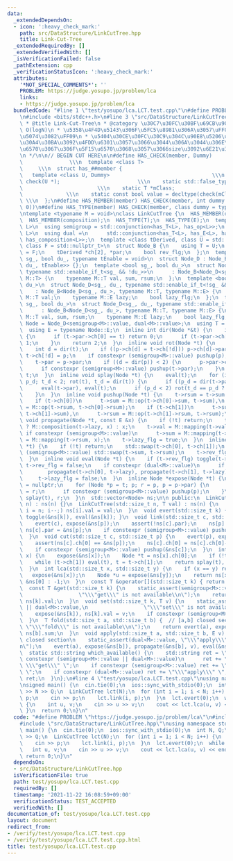 ```yaml
---
data:
  _extendedDependsOn:
  - icon: ':heavy_check_mark:'
    path: src/DataStructure/LinkCutTree.hpp
    title: Link-Cut-Tree
  _extendedRequiredBy: []
  _extendedVerifiedWith: []
  _isVerificationFailed: false
  _pathExtension: cpp
  _verificationStatusIcon: ':heavy_check_mark:'
  attributes:
    '*NOT_SPECIAL_COMMENTS*': ''
    PROBLEM: https://judge.yosupo.jp/problem/lca
    links:
    - https://judge.yosupo.jp/problem/lca
  bundledCode: "#line 1 \"test/yosupo/lca.LCT.test.cpp\"\n#define PROBLEM \"https://judge.yosupo.jp/problem/lca\"\
    \n#include <bits/stdc++.h>\n#line 3 \"src/DataStructure/LinkCutTree.hpp\"\n/**\n\
    \ * @title Link-Cut-Tree\n * @category \u30C7\u30FC\u30BF\u69CB\u9020\n * @brief\
    \ O(logN)\n * \u5358\u4F4D\u5143\u306F\u5FC5\u8981\u306A\u3057\uFF08\u9045\u5EF6\
    \u5074\u3082\uFF09\n * \u5404\u30CE\u30FC\u30C9\u304C\u90E8\u5206\u6728\u306E\u30B5\
    \u30A4\u30BA\u3092\u4FDD\u6301\u3057\u3066\u3044\u306A\u3044\u306E\u3067mapping\u95A2\
    \u6570\u3067\u306F\u5F15\u6570\u3068\u3057\u3066size\u3092\u6E21\u305B\u306A\u3044\
    \n */\n\n// BEGIN CUT HERE\n\n#define HAS_CHECK(member, Dummy)               \
    \               \\\n  template <class T>                                     \
    \     \\\n  struct has_##member {                                       \\\n \
    \   template <class U, Dummy>                                 \\\n    static std::true_type\
    \ check(U *);                         \\\n    static std::false_type check(...);\
    \                        \\\n    static T *mClass;                           \
    \              \\\n    static const bool value = decltype(check(mClass))::value;\
    \ \\\n  };\n#define HAS_MEMBER(member) HAS_CHECK(member, int dummy = (&U::member,\
    \ 0))\n#define HAS_TYPE(member) HAS_CHECK(member, class dummy = typename U::member)\n\
    \ntemplate <typename M = void>\nclass LinkCutTree {\n  HAS_MEMBER(op);\n  HAS_MEMBER(mapping);\n\
    \  HAS_MEMBER(composition);\n  HAS_TYPE(T);\n  HAS_TYPE(E);\n  template <class\
    \ L>\n  using semigroup = std::conjunction<has_T<L>, has_op<L>>;\n  template <class\
    \ L>\n  using dual =\n      std::conjunction<has_T<L>, has_E<L>, has_mapping<L>,\
    \ has_composition<L>>;\n  template <class tDerived, class U = std::nullptr_t,\
    \ class F = std::nullptr_t>\n  struct Node_B {\n    using T = U;\n    using E\
    \ = F;\n    tDerived *ch[2], *par;\n    bool rev_flg;\n  };\n  template <bool\
    \ sg_, bool du_, typename tEnable = void>\n  struct Node_D : Node_B<Node_D<sg_,\
    \ du_, tEnable>> {};\n  template <bool sg_, bool du_>\n  struct Node_D<sg_, du_,\
    \ typename std::enable_if_t<sg_ && !du_>>\n      : Node_B<Node_D<sg_, du_>, typename\
    \ M::T> {\n    typename M::T val, sum, rsum;\n  };\n  template <bool sg_, bool\
    \ du_>\n  struct Node_D<sg_, du_, typename std::enable_if_t<!sg_ && du_>>\n  \
    \    : Node_B<Node_D<sg_, du_>, typename M::T, typename M::E> {\n    typename\
    \ M::T val;\n    typename M::E lazy;\n    bool lazy_flg;\n  };\n  template <bool\
    \ sg_, bool du_>\n  struct Node_D<sg_, du_, typename std::enable_if_t<sg_ && du_>>\n\
    \      : Node_B<Node_D<sg_, du_>, typename M::T, typename M::E> {\n    typename\
    \ M::T val, sum, rsum;\n    typename M::E lazy;\n    bool lazy_flg;\n  };\n  using\
    \ Node = Node_D<semigroup<M>::value, dual<M>::value>;\n  using T = typename Node::T;\n\
    \  using E = typename Node::E;\n  inline int dir(Node *&t) {\n    if (t->par)\
    \ {\n      if (t->par->ch[0] == t) return 0;\n      if (t->par->ch[1] == t) return\
    \ 1;\n    }\n    return 2;\n  }\n  inline void rot(Node *t) {\n    Node *p = t->par;\n\
    \    int d = dir(t);\n    if ((p->ch[d] = t->ch[!d])) p->ch[d]->par = p;\n   \
    \ t->ch[!d] = p;\n    if constexpr (semigroup<M>::value) pushup(p), pushup(t);\n\
    \    t->par = p->par;\n    if ((d = dir(p)) < 2) {\n      p->par->ch[d] = t;\n\
    \      if constexpr (semigroup<M>::value) pushup(t->par);\n    }\n    p->par =\
    \ t;\n  }\n  inline void splay(Node *t) {\n    eval(t);\n    for (int t_d = dir(t),\
    \ p_d; t_d < 2; rot(t), t_d = dir(t)) {\n      if ((p_d = dir(t->par)) < 2) eval(t->par->par);\n\
    \      eval(t->par), eval(t);\n      if (p_d < 2) rot(t_d == p_d ? t->par : t);\n\
    \    }\n  }\n  inline void pushup(Node *t) {\n    t->rsum = t->sum = t->val;\n\
    \    if (t->ch[0])\n      t->sum = M::op(t->ch[0]->sum, t->sum),\n      t->rsum\
    \ = M::op(t->rsum, t->ch[0]->rsum);\n    if (t->ch[1])\n      t->sum = M::op(t->sum,\
    \ t->ch[1]->sum),\n      t->rsum = M::op(t->ch[1]->rsum, t->rsum);\n  }\n  inline\
    \ void propagate(Node *t, const E &x) {\n    if (!t) return;\n    t->lazy = t->lazy_flg\
    \ ? M::composition(t->lazy, x) : x;\n    t->val = M::mapping(t->val, x);\n   \
    \ if constexpr (semigroup<M>::value)\n      t->sum = M::mapping(t->sum, x), t->rsum\
    \ = M::mapping(t->rsum, x);\n    t->lazy_flg = true;\n  }\n  inline void toggle(Node\
    \ *t) {\n    if (!t) return;\n    std::swap(t->ch[0], t->ch[1]);\n    if constexpr\
    \ (semigroup<M>::value) std::swap(t->sum, t->rsum);\n    t->rev_flg = !t->rev_flg;\n\
    \  }\n  inline void eval(Node *t) {\n    if (t->rev_flg) toggle(t->ch[0]), toggle(t->ch[1]),\
    \ t->rev_flg = false;\n    if constexpr (dual<M>::value)\n      if (t->lazy_flg)\n\
    \        propagate(t->ch[0], t->lazy), propagate(t->ch[1], t->lazy),\n       \
    \     t->lazy_flg = false;\n  }\n  inline Node *expose(Node *t) {\n    Node *r\
    \ = nullptr;\n    for (Node *p = t; p; r = p, p = p->par) {\n      splay(p), p->ch[1]\
    \ = r;\n      if constexpr (semigroup<M>::value) pushup(p);\n    }\n    return\
    \ splay(t), r;\n  }\n  std::vector<Node> ns;\n\n public:\n  LinkCutTree(std::size_t\
    \ n) : ns(n) {}\n  LinkCutTree(std::size_t n, T val) : ns(n) {\n    for (std::size_t\
    \ i = n; i--;) ns[i].val = val;\n  }\n  void evert(std::size_t k) { expose(&ns[k]),\
    \ toggle(&ns[k]), eval(&ns[k]); }\n  void link(std::size_t c, std::size_t p) {\n\
    \    evert(c), expose(&ns[p]);\n    assert(!ns[c].par);\n    ns[p].ch[1] = &ns[c],\
    \ ns[c].par = &ns[p];\n    if constexpr (semigroup<M>::value) pushup(&ns[p]);\n\
    \  }\n  void cut(std::size_t c, std::size_t p) {\n    evert(p), expose(&ns[c]);\n\
    \    assert(ns[c].ch[0] == &ns[p]);\n    ns[c].ch[0] = ns[c].ch[0]->par = nullptr;\n\
    \    if constexpr (semigroup<M>::value) pushup(&ns[c]);\n  }\n  int par(std::size_t\
    \ x) {\n    expose(&ns[x]);\n    Node *t = ns[x].ch[0];\n    if (!t) return -1;\n\
    \    while (t->ch[1]) eval(t), t = t->ch[1];\n    return splay(t), t - &ns[0];\n\
    \  }\n  int lca(std::size_t x, std::size_t y) {\n    if (x == y) return x;\n \
    \   expose(&ns[x]);\n    Node *u = expose(&ns[y]);\n    return ns[x].par ? u -\
    \ &ns[0] : -1;\n  }\n  const T &operator[](std::size_t k) { return get(k); }\n\
    \  const T &get(std::size_t k) {\n    static_assert(semigroup<M>::value || dual<M>::value,\n\
    \                  \"\\\"get\\\" is not available\\n\");\n    return expose(&ns[k]),\
    \ ns[k].val;\n  }\n  void set(std::size_t k, T v) {\n    static_assert(semigroup<M>::value\
    \ || dual<M>::value,\n                  \"\\\"set\\\" is not available\\n\");\n\
    \    expose(&ns[k]), ns[k].val = v;\n    if constexpr (semigroup<M>::value) pushup(&ns[k]);\n\
    \  }\n  T fold(std::size_t a, std::size_t b) {  // [a,b] closed section\n    static_assert(semigroup<M>::value,\
    \ \"\\\"fold\\\" is not available\\n\");\n    return evert(a), expose(&ns[b]),\
    \ ns[b].sum;\n  }\n  void apply(std::size_t a, std::size_t b, E v) {  // [a,b]\
    \ closed section\n    static_assert(dual<M>::value, \"\\\"apply\\\" is not available\\\
    n\");\n    evert(a), expose(&ns[b]), propagate(&ns[b], v), eval(&ns[b]);\n  }\n\
    \  static std::string which_available() {\n    std::string ret = \"\";\n    if\
    \ constexpr (semigroup<M>::value || dual<M>::value)\n      ret += \"\\\"set\\\"\
    \ \\\"get\\\" \";\n    if constexpr (semigroup<M>::value) ret += \"\\\"fold\\\"\
    \ \";\n    if constexpr (dual<M>::value) ret += \"\\\"apply\\\" \";\n    return\
    \ ret;\n  }\n};\n#line 4 \"test/yosupo/lca.LCT.test.cpp\"\nusing namespace std;\n\
    \nsigned main() {\n  cin.tie(0);\n  ios::sync_with_stdio(0);\n  int N, Q;\n  cin\
    \ >> N >> Q;\n  LinkCutTree lct(N);\n  for (int i = 1; i < N; i++) {\n    int\
    \ p;\n    cin >> p;\n    lct.link(i, p);\n  }\n  lct.evert(0);\n  while (Q--)\
    \ {\n    int u, v;\n    cin >> u >> v;\n    cout << lct.lca(u, v) << endl;\n \
    \ }\n  return 0;\n}\n"
  code: "#define PROBLEM \"https://judge.yosupo.jp/problem/lca\"\n#include <bits/stdc++.h>\n\
    #include \"src/DataStructure/LinkCutTree.hpp\"\nusing namespace std;\n\nsigned\
    \ main() {\n  cin.tie(0);\n  ios::sync_with_stdio(0);\n  int N, Q;\n  cin >> N\
    \ >> Q;\n  LinkCutTree lct(N);\n  for (int i = 1; i < N; i++) {\n    int p;\n\
    \    cin >> p;\n    lct.link(i, p);\n  }\n  lct.evert(0);\n  while (Q--) {\n \
    \   int u, v;\n    cin >> u >> v;\n    cout << lct.lca(u, v) << endl;\n  }\n \
    \ return 0;\n}\n"
  dependsOn:
  - src/DataStructure/LinkCutTree.hpp
  isVerificationFile: true
  path: test/yosupo/lca.LCT.test.cpp
  requiredBy: []
  timestamp: '2021-11-22 16:08:59+09:00'
  verificationStatus: TEST_ACCEPTED
  verifiedWith: []
documentation_of: test/yosupo/lca.LCT.test.cpp
layout: document
redirect_from:
- /verify/test/yosupo/lca.LCT.test.cpp
- /verify/test/yosupo/lca.LCT.test.cpp.html
title: test/yosupo/lca.LCT.test.cpp
---
```

